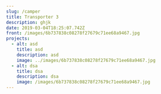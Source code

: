 ```yaml
---
slug: /camper
title: Transporter 3
description: ghjk
date: 2019-03-04T18:25:07.742Z
front: /images/6b737838c08278f27679c71ee68a9467.jpg
projects:
  - alt: asd
    title: asd
    description: asd
    image: ../images/6b737838c08278f27679c71ee68a9467.jpg
  - alt: dsa
    title: dsa
    description: dsa
    image: /images/6b737838c08278f27679c71ee68a9467.jpg
---
```

